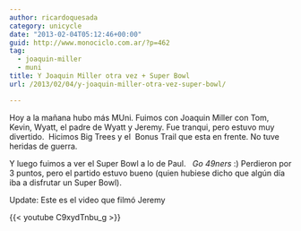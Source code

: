 ```yaml
---
author: ricardoquesada
category: unicycle
date: "2013-02-04T05:12:46+00:00"
guid: http://www.monociclo.com.ar/?p=462
tag:
  - joaquin-miller
  - muni
title: Y Joaquin Miller otra vez + Super Bowl
url: /2013/02/04/y-joaquin-miller-otra-vez-super-bowl/

---
```

Hoy a la mañana hubo más MUni. Fuimos con Joaquin Miller con Tom, Kevin, Wyatt, el padre de Wyatt y Jeremy. Fue tranqui, pero estuvo muy divertido.  Hicimos Big Trees y el  Bonus Trail que esta en frente. No tuve heridas de guerra.

Y luego fuimos a ver el Super Bowl a lo de Paul.   _Go 49ners_ :) Perdieron por 3 puntos, pero el partido estuvo bueno (quien hubiese dicho que algún día iba a disfrutar un Super Bowl).

Update: Este es el video que filmó Jeremy

{{< youtube C9xydTnbu_g >}}

